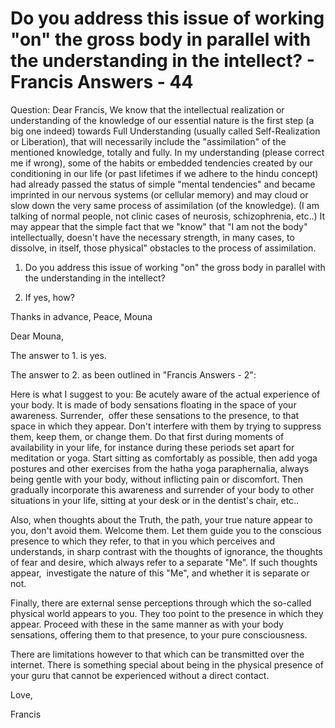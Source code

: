 # Do you address this issue of working "on" the gross body in parallel with the understanding in the intellect? - Francis Answers - 44

Question: Dear Francis, We know that the intellectual realization or understanding of the knowledge of our essential nature is the first step (a big one indeed) towards Full Understanding (usually called Self-Realization or Liberation), that will necessarily include the &quot;assimilation&quot; of the mentioned knowledge, totally and fully. In my understanding (please correct me if wrong), some of the habits or embedded tendencies created by our conditioning in our life (or past lifetimes if we adhere to the hindu concept) had already passed the status of simple &quot;mental tendencies&quot; and became imprinted in our nervous systems (or cellular memory) and may cloud or slow down the very same process of assimilation (of the knowledge). (I am talking of normal people, not clinic cases of neurosis, schizophrenia, etc..) It may appear that the simple fact that we &quot;know&quot; that &quot;I am not the body&quot; intellectually, doesn't have the necessary strength, in many cases, to dissolve, in itself, those physical&quot; obstacles to the process of assimilation.&nbsp;

1. Do you address this issue of working &quot;on&quot; the gross body in parallel with the understanding in the intellect?&nbsp;

2. If yes, how?&nbsp;

Thanks in advance, Peace, Mouna

Dear Mouna,

The answer to 1. is yes.

The answer to 2. as been outlined in &quot;Francis Answers - 2&quot;:

Here is what I suggest to you: Be acutely aware of the actual experience of your body. It is made of body sensations floating in the space of your awareness. Surrender, &nbsp;offer these sensations to the presence, to that space in which they appear. Don't interfere with them by trying to suppress them, keep them, or change them. Do that first during moments of availability in your life, for instance during these periods set apart for meditation or yoga. Start sitting as comfortably as possible, then add yoga postures and other exercises from the hatha yoga paraphernalia, always being gentle with your body, without inflicting pain or discomfort. Then gradually incorporate this awareness and surrender of your body to other situations in your life, sitting at your desk or in the dentist's chair, etc..

Also, when thoughts about the Truth, the path, your true nature appear to you, don't avoid them. Welcome them. Let them guide you to the conscious presence to which they refer, to that in you which perceives and understands, in sharp contrast with the thoughts of ignorance, the thoughts of fear and desire, which always refer to a separate &quot;Me&quot;. If such thoughts appear, &nbsp;investigate the nature of this &quot;Me&quot;, and whether it is separate or not.

Finally, there are external sense perceptions through which the so-called physical world appears to you. They too point to the presence in which they appear. Proceed with these in the same manner as with your body sensations, offering them to that presence, to your pure consciousness.

There are limitations however to that which can be transmitted over the internet. There is something special about being in the physical presence of your guru that cannot be experienced without a direct contact.

Love,

Francis

  

